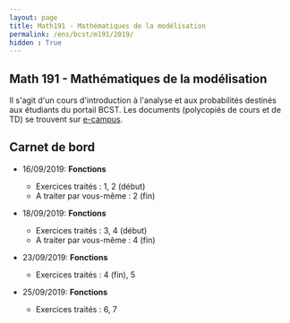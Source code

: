 ```yaml
---
layout: page
title: Math191 - Mathématiques de la modélisation
permalink: /ens/bcst/m191/2019/
hidden : True
---
```



## Math 191 - Mathématiques de la modélisation

Il s'agit d'un cours d'introduction à l'analyse et aux probabilités destinés aux étudiants du portail BCST. Les documents (polycopiés de cours et de TD) se trouvent sur [e-campus](https://ecampus.paris-saclay.fr/).

## Carnet de bord

- <span class="date">16/09/2019:</span> **Fonctions**
	* Exercices traités : 1, 2 (début)
	* A traiter par vous-même : 2 (fin)

- <span class="date">18/09/2019:</span> **Fonctions**
	* Exercices traités : 3, 4 (début)
	* A traiter par vous-même : 4 (fin)
	
- <span class="date">23/09/2019:</span> **Fonctions**
	* Exercices traités : 4 (fin), 5
	
- <span class="date">25/09/2019:</span> **Fonctions**
	* Exercices traités : 6, 7
